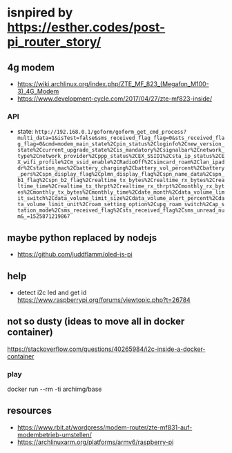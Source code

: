 # isnpired by https://esther.codes/post-pi_router_story/

## 4g modem
  - https://wiki.archlinux.org/index.php/ZTE_MF_823_(Megafon_M100-3)_4G_Modem
  - https://www.development-cycle.com/2017/04/27/zte-mf823-inside/

### API

  - state: `http://192.168.0.1/goform/goform_get_cmd_process?multi_data=1&isTest=false&sms_received_flag_flag=0&sts_received_flag_flag=0&cmd=modem_main_state%2Cpin_status%2Cloginfo%2Cnew_version_state%2Ccurrent_upgrade_state%2Cis_mandatory%2Csignalbar%2Cnetwork_type%2Cnetwork_provider%2Cppp_status%2CEX_SSID1%2Csta_ip_status%2CEX_wifi_profile%2Cm_ssid_enable%2CRadioOff%2Csimcard_roam%2Clan_ipaddr%2Cstation_mac%2Cbattery_charging%2Cbattery_vol_percent%2Cbattery_pers%2Cspn_display_flag%2Cplmn_display_flag%2Cspn_name_data%2Cspn_b1_flag%2Cspn_b2_flag%2Crealtime_tx_bytes%2Crealtime_rx_bytes%2Crealtime_time%2Crealtime_tx_thrpt%2Crealtime_rx_thrpt%2Cmonthly_rx_bytes%2Cmonthly_tx_bytes%2Cmonthly_time%2Cdate_month%2Cdata_volume_limit_switch%2Cdata_volume_limit_size%2Cdata_volume_alert_percent%2Cdata_volume_limit_unit%2Croam_setting_option%2Cupg_roam_switch%2Cap_station_mode%2Csms_received_flag%2Csts_received_flag%2Csms_unread_num&_=1525871219867`


## maybe python replaced by nodejs
  - https://github.com/juddflamm/oled-js-pi

## help
  - detect i2c led and get id https://www.raspberrypi.org/forums/viewtopic.php?t=26784

## not so dusty (ideas to move all in docker container)
  https://stackoverflow.com/questions/40265984/i2c-inside-a-docker-container
  
### play
  docker run --rm -ti archimg/base


## resources
  - https://www.rbit.at/wordpress/modem-router/zte-mf831-auf-modembetrieb-umstellen/
  - https://archlinuxarm.org/platforms/armv6/raspberry-pi
